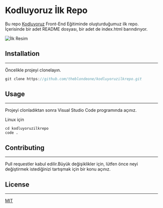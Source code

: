 # Kodluyoruz İlk Repo

Bu repo [Kodluyoruz](https://github.com/Kodluyoruz/taskforce/blob/main/git/odev1/ornekreadme.md) Front-End Eğitiminde oluşturduğumuz ilk repo. İçerisinde bir adet README dosyası, bir adet de index.html barındırıyor.

![İlk Resim](https://trendbasket.net/wp-content/uploads/wtf.png)

## Installation

---

Öncelikle projeyi clonelayın.

```javascript
git clone https://github.com/theblondeone/kodluyoruzilkrepo.git
```

## Usage

---

Projeyi clonladıktan sonra Visual Studio Code programında açınız.

Linux için

```
cd kodluyoruzilkrepo
code .
```

## Contributing

---

Pull requestler kabul edilir.Büyük değişiklikler için, lütfen önce neyi değiştirmek istediğinizi tartışmak için bir konu açınız.

## License

---

[MIT](https://choosealicense.com/licenses/mit/)
